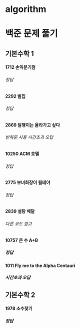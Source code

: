 # algorithm
# 백준 문제 풀기

## 기본수학 1
#### 1712 손익분기점
###### 정답
#### 2292 벌집
###### 정답
#### 2869 달팽이는 올라가고 싶다
###### 반복문 사용 시간초과 오답
#### 10250 ACM 호텔
###### 정답
#### 2775 부녀회장이 될테야
###### 정답
#### 2839 설탕 배달
###### 다른 코드 참고
#### 10757 큰 수 A+B
##### 정답
#### 1011 Fly me to the Alpha Centauri
##### 시간초과 오답

## 기본수학 2
#### 1978 소수찾기
##### 정답
